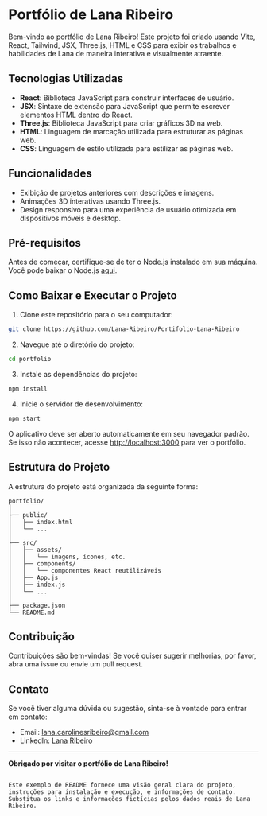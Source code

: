 
# Portfólio de Lana Ribeiro

Bem-vindo ao portfólio de Lana Ribeiro! Este projeto foi criado usando Vite, React, Tailwind, JSX, Three.js, HTML e CSS para exibir os trabalhos e habilidades de Lana de maneira interativa e visualmente atraente.

## Tecnologias Utilizadas

- **React**: Biblioteca JavaScript para construir interfaces de usuário.
- **JSX**: Sintaxe de extensão para JavaScript que permite escrever elementos HTML dentro do React.
- **Three.js**: Biblioteca JavaScript para criar gráficos 3D na web.
- **HTML**: Linguagem de marcação utilizada para estruturar as páginas web.
- **CSS**: Linguagem de estilo utilizada para estilizar as páginas web.

## Funcionalidades

- Exibição de projetos anteriores com descrições e imagens.
- Animações 3D interativas usando Three.js.
- Design responsivo para uma experiência de usuário otimizada em dispositivos móveis e desktop.

## Pré-requisitos

Antes de começar, certifique-se de ter o Node.js instalado em sua máquina. Você pode baixar o Node.js [aqui](https://nodejs.org/).

## Como Baixar e Executar o Projeto

1. Clone este repositório para o seu computador:

```bash
git clone https://github.com/Lana-Ribeiro/Portifolio-Lana-Ribeiro
```

2. Navegue até o diretório do projeto:

```bash
cd portfolio
```

3. Instale as dependências do projeto:

```bash
npm install
```

4. Inicie o servidor de desenvolvimento:

```bash
npm start
```

O aplicativo deve ser aberto automaticamente em seu navegador padrão. Se isso não acontecer, acesse [http://localhost:3000](http://localhost:3000) para ver o portfólio.

## Estrutura do Projeto

A estrutura do projeto está organizada da seguinte forma:

```
portfolio/
│
├── public/
│   ├── index.html
│   └── ...
│
├── src/
│   ├── assets/
│   │   └── imagens, ícones, etc.
│   ├── components/
│   │   └── componentes React reutilizáveis
│   ├── App.js
│   ├── index.js
│   └── ...
│
├── package.json
└── README.md
```

## Contribuição

Contribuições são bem-vindas! Se você quiser sugerir melhorias, por favor, abra uma issue ou envie um pull request.

## Contato

Se você tiver alguma dúvida ou sugestão, sinta-se à vontade para entrar em contato:

- Email: [lana.carolinesribeiro@gmail.com](mailto:lana.carolinesribeiro@gmail.com)
- LinkedIn: [Lana Ribeiro](https://www.linkedin.com/in/lana-ribeiro/)

---

**Obrigado por visitar o portfólio de Lana Ribeiro!**

```

Este exemplo de README fornece uma visão geral clara do projeto, instruções para instalação e execução, e informações de contato. Substitua os links e informações fictícias pelos dados reais de Lana Ribeiro.
